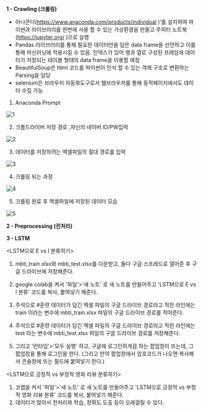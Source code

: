 **1 - Crawling (크롤링)**
* 아나콘다(https://www.anaconda.com/products/individual )’를 설치하여 파이썬과 라이브러리를 한번에 사용 할 수 있는 가상환경을 만들고 
주피터 노트북(https://jupyter.org/ )으로 실행
* Pandas 라이브러리를 통해 필요한 데이터만을 담은 data frame을 선언하고 이를 통해 머신러닝에 적용시킬 수 있음. 인덱스가 있어 행과 열로 구성된 프레임에 데이터가 저장되는 테이블 형태의 data frame을 이용할 예정
* BeautifulSoup은 html 코드를 파이썬이 인식 할 수 있는 객체 구조로 변환하는 Parsing을 담당
* selenium은 브라우저 자동화도구로서 웹브라우저를 통해 동적페이지에서도 데이터 수집  가능

1) Anaconda Prompt

![1](https://user-images.githubusercontent.com/76679270/145396988-751b64cb-a10d-4afe-8854-5d2307d3e0b5.jpg)


2) 크롬드라이버 저장 경로 ,자신의 네이버 ID/PW입력

![2](https://user-images.githubusercontent.com/76679270/145397347-f68db065-170e-4a00-aed6-33135de8972b.jpg)
 

3) 데이터를 저장하려는 엑셀파일의 절대 경로를 입력

![3](https://user-images.githubusercontent.com/76679270/145397369-611f6349-8f61-4233-a045-7c063fada459.jpg)


4) 크롤링 되는 과정

![4](https://user-images.githubusercontent.com/76679270/145397412-f6a52c56-0aca-4205-9ad4-32f9f713dd5d.jpg)

  
5) 크롤링 완료 후 엑셀파일에 저장된 데이터 모습

![5](https://user-images.githubusercontent.com/76679270/145397428-777021fd-bb56-4170-b1de-4c3f4739c990.png)


**2 - Preprocessing (전처리)**


**3 - LSTM**

<LSTM으로 E vs I 분류하기>

1) mbti_train.xlsx와 mbti_test.xlsx를 다운받고, 둘다 구글 스프레드로 열어준 후 구글 드라이브에 저장해준다.

2) google colab을 켜서 '파일'>'새 노트' 로 새 노트를 만들어주고 'LSTM으로 E vs I 분류' 코드를 복사, 붙여넣기 해준다.

3) 주석으로 #훈련 데이터가 담긴 엑셀 파일의 구글 드라이브 경로라고 적힌 라인에는 train 이라는 변수에 mbti_train.xlsx 파일의 구글 드라이브 경로를 적어준다.

4) 주석으로 #훈련 데이터가 담긴 엑셀 파일의 구글 드라이브 경로라고 적힌 라인에는 test 라는 변수에 mbti_test.xlsx 파일의 구글 드라이브 경로를 저장해준다.

5) 그리고 '런타임'>'모두 실행' 하고, 구글에 로그인하게끔 하는 팝업창이 뜨는데, 그 팝업창을 통해 로그인을 한다.
(그리고 만약 팝업창에서 암호코드가 나오면 복사해서 콘솔창에 뜨는 필드에 붙여넣기 한다.)




<LSTM으로 긍정적 vs 부정적 영화 리뷰 분류하기>

1) 코랩을 켜서 '파일'>'새 노트' 로 새 노트를 만들어주고 'LSTM으로 긍정적 vs 부정적 영화 리뷰 분류' 코드를 복사, 붙여넣기 해준다.
2) 데이터가 많아서 전처리와 학습, 정확도 도출 등이 오래걸릴 수 있다.




